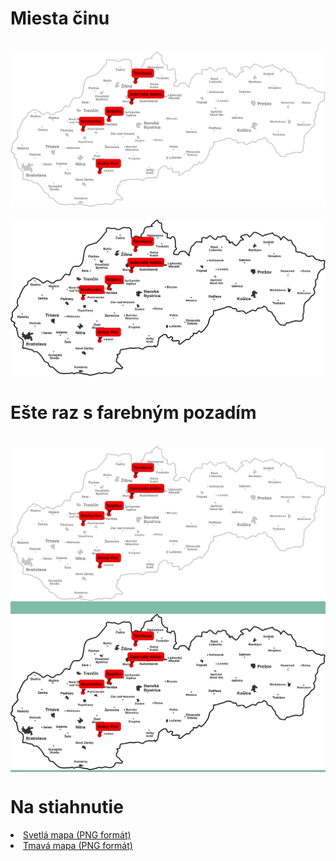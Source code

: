 
# Miesta činu

<br>
<div>
    <img src="src/svg/map.svg" alt="None">
</div>

<br>
<div>
    <img src="src/svg/map_dark.svg" alt="None">
</div>

# Ešte raz s farebným pozadím
<br>
<div style="background: #7fbda9">
<div>
    <img src="src/svg/map.svg" alt="None">
</div>

<br>
<div>
    <img src="src/svg/map_dark.svg" alt="None">
</div>
</div>

# Na stiahnutie

<li><a href="https://vhrmo.github.io/klub-pepeho/src/svg/map.png" download>
  Svetlá mapa  (PNG formát)
</a>
<br>
<li><a href="https://vhrmo.github.io/klub-pepeho/src/svg/map_dark.png" download>
  Tmavá mapa (PNG formát)
</a>
